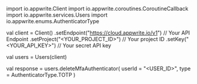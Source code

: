 import io.appwrite.Client
import io.appwrite.coroutines.CoroutineCallback
import io.appwrite.services.Users
import io.appwrite.enums.AuthenticatorType

val client = Client()
    .setEndpoint("https://cloud.appwrite.io/v1") // Your API Endpoint
    .setProject("<YOUR_PROJECT_ID>") // Your project ID
    .setKey("<YOUR_API_KEY>") // Your secret API key

val users = Users(client)

val response = users.deleteMfaAuthenticator(
    userId = "<USER_ID>",
    type =  AuthenticatorType.TOTP
)

